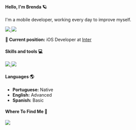 #### Hello, I'm Brenda 🪐

I'm a mobile developer, working every day to improve myself.

<a href="https://github.com/brendammelo">
  <img src="https://komarev.com/ghpvc/?username=brendammelo&style=flat-square" />
</a>
<a href="https://github.com/brendammelo">
  <img src="https://img.shields.io/github/followers/brendammelo?style=social" />
</a>
<br >


**:briefcase: Current position:** iOS Developer at [Inter](https://www.bancointer.com.br/)

#### Skills and tools :computer:

<a href="https://github.com/brendammelo">
  <img src="https://img.shields.io/badge/Swift-FA7343?style=for-the-badge&logo=swift&logoColor=white" />
</a>
<a href="https://github.com/brendammelo">
  <img src="https://img.shields.io/badge/React_Native-20232A?style=for-the-badge&logo=react&logoColor=61DAFB" />
</a>



#### Languages 🌎
- **Portuguese:** Native
- **English:** Advanced
- **Spanish:** Basic

#### Where To Find Me 📱

<a href="https://www.linkedin.com/in/brenda-monteiro-melo/">
  <img src="https://img.shields.io/badge/LinkedIn-0077B5?style=for-the-badge&logo=linkedin&logoColor=white" />
</a>
